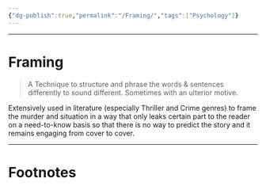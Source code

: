 ```yaml
---
{"dg-publish":true,"permalink":"/Framing/","tags":["Psychology"]}
---
```



---
# Framing
> A Technique to structure and phrase the words & sentences differently to sound different. Sometimes with an ulterior motive.

Extensively used in literature (especially Thriller and Crime genres) to frame the murder and situation in a way that only leaks certain part to the reader on a need-to-know basis so that there is no way to predict the story and it remains engaging from cover to cover.


---
# Footnotes